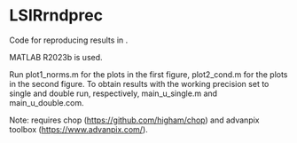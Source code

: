 # LSIRrndprec

Code for reproducing results in . 

MATLAB R2023b is used.

Run plot1_norms.m for the plots in the first figure, plot2_cond.m for the plots in the second figure. To obtain results with the working precision set to single and double run, respectively, main_u_single.m and main_u_double.com.

Note: requires chop (https://github.com/higham/chop) and advanpix toolbox (https://www.advanpix.com/).
